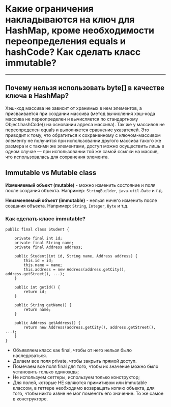 # Какие ограничения накладываются на ключ для HashMap, кроме необходимости переопределения equals и hashCode? Как сделать класс immutable?
---

## Почему нельзя использовать byte[] в качестве ключа в HashMap?

Хэш-код массива не зависит от хранимых в нем элементов, а присваивается при создании массива 
(метод вычисления хэш-кода массива не переопределен и вычисляется по стандартному Object.hashCode() на основании адреса 
массива). Так же у массивов не переопределен equals и выполняется сравнение указателей. 
Это приводит к тому, что обратиться к сохраненному с ключом-массивом элементу не получится при использовании другого 
массива такого же размера и с такими же элементами, доступ можно осуществить лишь в одном случае — при использовании 
той же самой ссылки на массив, что использовалась для сохранения элемента.

## Immutable vs Mutable class

__Изменяемый объект (mutable)__ - можно изменить состояние и поля после создания объекта. Например: `StringBuilder`, `java.util.Date` и т.д.

__Неизменяемый объект (immutable)__ - нельзя ничего изменить после создания объекта. Например: `String`, `Integer`, `Byte` и т.д.

### Как сделать класс immutable?

```
public final class Student {

    private final int id; 
    private final String name; 
    private final Address address;

    public Student(int id, String name, Address address) {
        this.id = id;
        this.name = name;
        this.address = new Address(address.getCity(), address.getStreet(), ...);
    }

    public int getId() {
        return id;
    }

    public String getName() {
        return name;
    }

    public Address getAddress() {
        return new Address(address.getCity(), address.getStreet(), ...);
    }
}
```
* Объявляем класс как final, чтобы от него нельзя было наследоваться.
* Делаем все поля private, чтобы закрыть прямой доступ.
* Помечаем все поля final для того, чтобы их значение можно было установить только единожды;
* Не используем сеттеры, используем только конструктор;
* Для полей, которые НЕ являются примитивом или immutable классом, в геттере необходимо возвращать копию объекта, для того, 
чтобы никто извне не мог поменять его значение. То же самое в конструкторе.